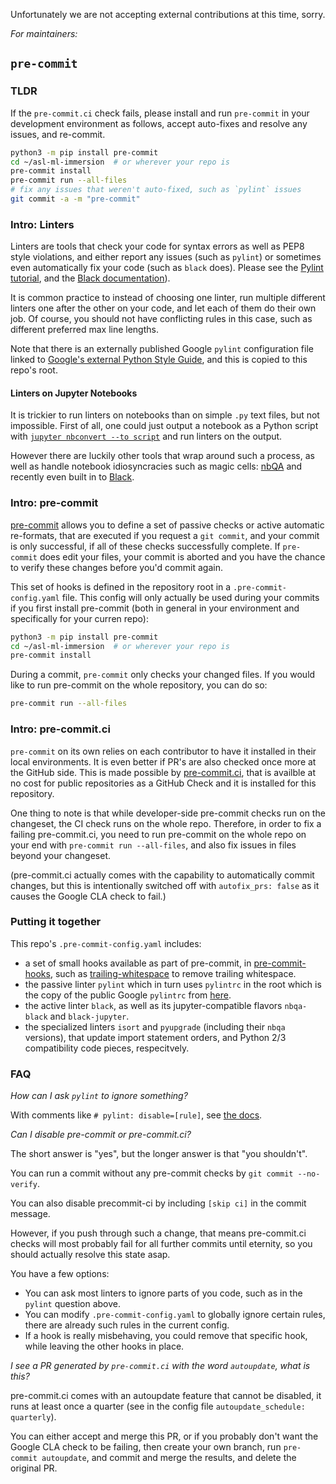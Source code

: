 Unfortunately we are not accepting external contributions at this time, sorry.

_For maintainers:_

## `pre-commit`

### TLDR

If the `pre-commit.ci` check fails, please install and run `pre-commit` in your development environment as follows, accept auto-fixes and resolve any issues, and re-commit.

```bash
python3 -m pip install pre-commit
cd ~/asl-ml-immersion  # or wherever your repo is
pre-commit install
pre-commit run --all-files
# fix any issues that weren't auto-fixed, such as `pylint` issues
git commit -a -m "pre-commit"
```

### Intro: Linters

Linters are tools that check your code for syntax errors as well as PEP8 style violations, and either report any issues (such as `pylint`) or sometimes even automatically fix your code (such as `black` does). Please see the [Pylint tutorial](https://pylint.pycqa.org/en/latest/tutorial.html), and the [Black documentation](https://black.readthedocs.io/en/stable/index.html)).

It is common practice to instead of choosing one linter, run multiple different linters one after the other on your code, and let each of them do their own job. Of course, you should not have conflicting rules in this case, such as different preferred max line lengths.

Note that there is an externally published Google `pylint` configuration file linked to [Google's external Python Style Guide](https://google.github.io/styleguide/pyguide.html#21-lint), and this is copied to this repo's root.

#### Linters on Jupyter Notebooks

It is trickier to run linters on notebooks than on simple `.py` text files, but not impossible. First of all, one could just output a notebook as a Python script with [`jupyter nbconvert --to script`](https://nbconvert.readthedocs.io/en/latest/usage.html) and run linters on the output.

However there are luckily other tools that wrap around such a process, as well as handle notebook idiosyncracies such as magic cells: [nbQA](https://nbqa.readthedocs.io/en/latest/index.html) and recently even built in to [Black](https://black.readthedocs.io/en/stable/change_log.html?highlight=jupyter#id5).

### Intro: pre-commit

[pre-commit](https://pre-commit.com/) allows you to define a set of passive checks or active automatic re-formats, that are executed if you request a `git commit`, and your commit is only successful, if all of these checks successfully complete. If `pre-commit` does edit your files, your commit is aborted and you have the chance to verify these changes before you'd commit again.

This set of hooks is defined in the repository root in a `.pre-commit-config.yaml` file. This config will only actually be used during your commits if you first install pre-commit (both in general in your environment and specifically for your curren repo):

```bash
python3 -m pip install pre-commit
cd ~/asl-ml-immersion  # or wherever your repo is
pre-commit install
```

During a commit, `pre-commit` only checks your changed files. If you would like to run pre-commit on the whole repository, you can do so:

```bash
pre-commit run --all-files
```

### Intro: pre-commit.ci

`pre-commit` on its own relies on each contributor to have it installed in their local environments. It is even better if PR's are also checked once more at the GitHub side. This is made possible by [pre-commit.ci](https://pre-commit.ci/), that is availble at no cost for public repositories as a GitHub Check and it is installed for this repository.

One thing to note is that while developer-side pre-commit checks run on the changeset, the CI check runs on the whole repo. Therefore, in order to fix a failing pre-commit.ci, you need to run pre-commit on the whole repo on your end with `pre-commit run --all-files`, and also fix issues in files beyond your changeset.

(pre-commit.ci actually comes with the capability to automatically commit changes, but this is intentionally switched off with `autofix_prs: false` as it causes the Google CLA check to fail.)

### Putting it together

This repo's `.pre-commit-config.yaml` includes:
- a set of small hooks available as part of pre-commit, in [pre-commit-hooks](https://github.com/pre-commit/pre-commit-hooks/tree/master/pre_commit_hooks), such as [trailing-whitespace](https://github.com/pre-commit/pre-commit-hooks#trailing-whitespace) to remove trailing whitespace.
- the passive linter `pylint` which in turn uses `pylintrc` in the root which is the copy of the public Google `pylintrc` from [here](https://google.github.io/styleguide/pyguide.html#21-lint).
- the active linter `black`, as well as its jupyter-compatible flavors `nbqa-black` and `black-jupyter`.
- the specialized linters `isort` and `pyupgrade` (including their `nbqa` versions), that update import statement orders, and Python 2/3 compatibility code pieces, respecitvely.

### FAQ

_How can I ask `pylint` to ignore something?_

With comments like `# pylint: disable=[rule]`, see [the docs](https://pylint.pycqa.org/en/latest/user_guide/message-control.html).

_Can I disable pre-commit or pre-commit.ci?_

The short answer is "yes", but the longer answer is that "you shouldn't".

You can run a commit without any pre-commit checks by `git commit --no-verify`.

You can also disable precommit-ci by including `[skip ci]` in the commit message.

However, if you push through such a change, that means pre-commit.ci checks will most probably fail for all further commits until eternity, so you should actually resolve this state asap.

You have a few options:
- You can ask most linters to ignore parts of you code, such as in the `pylint` question above.
- You can modify `.pre-commit-config.yaml` to globally ignore certain rules, there are already such rules in the current config.
- If a hook is really misbehaving, you could remove that specific hook, while leaving the other hooks in place.

_I see a PR generated by `pre-commit.ci` with the word `autoupdate`, what is this?_

pre-commit.ci comes with an autoupdate feature that cannot be disabled, it runs at least once a quarter (see in the config file `autoupdate_schedule: quarterly`).

You can either accept and merge this PR, or if you probably don't want the Google CLA check to be failing, then create your own branch, run `pre-commit autoupdate`, and commit and merge the results, and delete the original PR.
